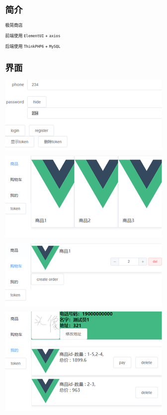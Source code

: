 # 简介

极简商店

前端使用 `ElementUI` + `axios`

后端使用 `ThinkPHP6` + `MySQL`

# 界面

![登录](.md_file/登录.png)

![商品](.md_file/商品.png)

![购物车](.md_file/购物车.png)

![订单和用户详情](.md_file/订单和用户详情.png)

